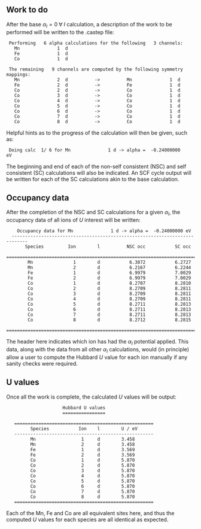 
## Work to do
After the base $\alpha_{I}=0\;\forall\;I$ calculation, a description of the work to be performed will be written to the .castep file:
```
 Performing   6 alpha calculations for the following   3 channels:
   Mn              1  d
   Fe              1  d
   Co              1  d

 The remaining   9 channels are computed by the following symmetry mappings:
   Mn              2  d          ->          Mn              1  d
   Fe              2  d          ->          Fe              1  d
   Co              2  d          ->          Co              1  d
   Co              3  d          ->          Co              1  d
   Co              4  d          ->          Co              1  d
   Co              5  d          ->          Co              1  d
   Co              6  d          ->          Co              1  d
   Co              7  d          ->          Co              1  d
   Co              8  d          ->          Co              1  d
```

Helpful hints as to the progress of the calculation will then be given, such as:
```
 Doing calc  1/ 6 for Mn              1 d -> alpha =  -0.24000000        eV
```
The beginning and end of each of the non-self consistent (NSC) and self consistent (SC) calculations will also be indicated. An SCF cycle output will be written for each of the SC calculations akin to the base calculation.


## Occupancy data
After the completion of the NSC and SC calculations for a given $\alpha_{I}$, the occupancy data of all ions of $U$ interest will be written:
```
    Occupancy data for Mn              1 d -> alpha =  -0.24000000 eV
  ----------------------------------------------------------------------------
       Species         Ion        l          NSC occ           SC occ
  ============================================================================
        Mn               1        d           6.3872           6.2727
        Mn               2        d           6.2167           6.2244
        Fe               1        d           6.9979           7.0029
        Fe               2        d           6.9979           7.0029
        Co               1        d           8.2707           8.2810
        Co               2        d           8.2709           8.2811
        Co               3        d           8.2709           8.2811
        Co               4        d           8.2709           8.2811
        Co               5        d           8.2711           8.2813
        Co               6        d           8.2711           8.2813
        Co               7        d           8.2711           8.2813
        Co               8        d           8.2712           8.2815
  ============================================================================
```
The header here indicates which ion has had the $\alpha_{I}$ potential applied. This data, along with the data from all other $\alpha_{I}$ calculations, would (in principle) allow a user to compute the Hubbard $U$ value for each ion manually if any sanity checks were required.


## U values
Once all the work is complete, the calculated $U$ values will be output:
```
                     Hubbard U values
                     ================

   ====================================================
         Species           Ion    l        U / eV
   ----------------------------------------------------
         Mn                 1     d        3.458
         Mn                 2     d        3.458
         Fe                 1     d        3.569
         Fe                 2     d        3.569
         Co                 1     d        5.870
         Co                 2     d        5.870
         Co                 3     d        5.870
         Co                 4     d        5.870
         Co                 5     d        5.870
         Co                 6     d        5.870
         Co                 7     d        5.870
         Co                 8     d        5.870
   ====================================================
```
Each of the Mn, Fe and Co are all equivalent sites here, and thus the computed $U$ values for each species are all identical as expected.

